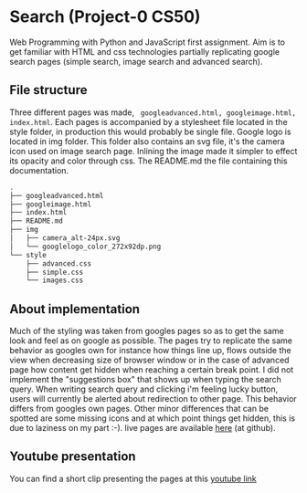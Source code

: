 # Search (Project-0  CS50)
Web Programming with Python and JavaScript first assignment.
Aim is to get familiar with HTML and css technologies partially 
replicating google search pages (simple search, image search and
advanced search). 

## File structure

Three different pages was made, ` googleadvanced.html, googleimage.html, index.html`. Each pages is accompanied by a
stylesheet file located in the style folder, in production this would probably be single file. Google logo is located in img folder. This folder also contains an svg file, it's the camera icon used on image search page. Inlining the image made it simpler to effect its opacity and color through css. The README.md the file containing this documentation.    

```bash
.
├── googleadvanced.html
├── googleimage.html
├── index.html
├── README.md
├── img
│   ├── camera_alt-24px.svg
│   └── googlelogo_color_272x92dp.png
└── style
    ├── advanced.css
    ├── simple.css
    └── images.css
```
 
## About implementation

Much of the styling was taken from googles pages so as to get the same look and feel as on google as possible. The pages try to replicate the same behavior as googles own for instance how things line up, flows outside the view when decreasing size of browser window or in the case of advanced page how content
get hidden when reaching a certain break point. I did not implement the "suggestions box" that shows up when typing  the  search query. 
When writing search query and clicking i'm feeling lucky button, users will currently be alerted about redirection to other page. This behavior differs 
from googles own pages. Other minor differences that can be spotted  are some missing icons and at which point things get hidden, this is due to laziness on my part :-). live pages are available [here](https://janva-harvard.github.io/search/) (at github).


## Youtube presentation 
You can find a short clip presenting the pages at this [youtube link]( https://youtu.be/LqTzFybqLxA )


